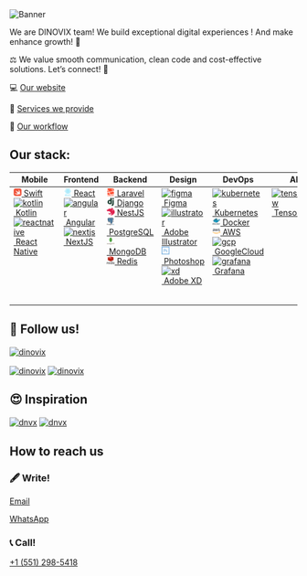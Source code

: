 <img src="" alt="Banner" width="870px"/>

We are DINOVIX team! We build exceptional digital experiences ! And make enhance growth! 🥇

⚖️ We value smooth communication, clean code and cost-effective solutions. Let’s connect! 💫

💻 [Our website](https://www.dinovix.com/)

📄 [Services we provide](https://www.dinovix.com/services/)

🤍 [Our workflow](https://www.dinovix.com/how-we-work/)

## Our stack:

<table>
<thead>
  <tr>
    <th >Mobile</th>
    <th>Frontend</th>
    <th>Backend</th>
    <th>Design</th>
    <th>DevOps</th>
    <th>AI</th>
  </tr>
</thead>
<tbody>
  <tr>
    <td valign="top">
        <a href="https://developer.apple.com/swift/" target="_blank" rel="noreferrer"><img src="https://raw.githubusercontent.com/devicons/devicon/master/icons/swift/swift-original.svg" alt="swift" width="14" height="14"/>&nbsp;Swift</a> <br>
        <a href="https://kotlinlang.org" target="_blank" rel="noreferrer"> <img src="https://www.vectorlogo.zone/logos/kotlinlang/kotlinlang-icon.svg" alt="kotlin" width="14" height="14"/>&nbsp;Kotlin</a> <br>
        <a href="https://reactnative.dev/" target="_blank" rel="noreferrer"> <img src="https://reactnative.dev/img/header_logo.svg" alt="reactnative" width="14" height="14"/>&nbsp;React Native</a> <br>
    </td>
    <td valign="top">
        <a href="https://reactjs.org/" target="_blank" rel="noreferrer"> <img src="https://raw.githubusercontent.com/devicons/devicon/master/icons/react/react-original-wordmark.svg" alt="react" width="14" height="14"/>&nbsp;React</a> <br>
        <a href="https://angular.io" target="_blank" rel="noreferrer"> <img src="https://angular.io/assets/images/logos/angular/angular.svg" alt="angular" width="14" height="14"/>&nbsp;Angular</a> <br>
        <a href="https://nextjs.org/" target="_blank" rel="noreferrer"> <img src="https://cdn.worldvectorlogo.com/logos/nextjs-2.svg" alt="nextjs" width="14" height="14"/>&nbsp;NextJS</a> <br>
    </td>
    <td valign="top">
        <a href="https://laravel.com/" target="_blank" rel="noreferrer"> <img src="https://raw.githubusercontent.com/devicons/devicon/master/icons/laravel/laravel-plain-wordmark.svg" alt="laravel" width="14" height="14"/>&nbsp;Laravel</a> <br>
        <a href="https://www.djangoproject.com/" target="_blank" rel="noreferrer"> <img src="https://raw.githubusercontent.com/devicons/devicon/master/icons/django/django-plain.svg" alt="django" width="14" height="14"/>&nbsp;Django</a> <br>
        <a href="https://nestjs.com/" target="_blank" rel="noreferrer"> <img src="https://raw.githubusercontent.com/devicons/devicon/master/icons/nestjs/nestjs-plain.svg" alt="nestjs" width="14" height="14"/>&nbsp;NestJS</a> <br>
        <a href="https://www.postgresql.org" target="_blank" rel="noreferrer"> <img src="https://raw.githubusercontent.com/devicons/devicon/master/icons/postgresql/postgresql-original-wordmark.svg" alt="postgresql" width="14" height="14"/>&nbsp;PostgreSQL</a> <br>
        <a href="https://www.mongodb.com/" target="_blank" rel="noreferrer"> <img src="https://raw.githubusercontent.com/devicons/devicon/master/icons/mongodb/mongodb-original-wordmark.svg" alt="mongodb" width="14" height="14"/>&nbsp;MongoDB</a> <br>
        <a href="https://redis.io" target="_blank" rel="noreferrer"> <img src="https://raw.githubusercontent.com/devicons/devicon/master/icons/redis/redis-original-wordmark.svg" alt="redis" width="14" height="14"/>&nbsp;Redis</a> <br>
    </td>
    <td valign="top">
        <a href="https://www.figma.com/" target="_blank" rel="noreferrer"> <img src="https://www.vectorlogo.zone/logos/figma/figma-icon.svg" alt="figma" width="14" height="14"/>&nbsp;Figma</a> <br>
        <a href="https://www.adobe.com/in/products/illustrator.html" target="_blank" rel="noreferrer"> <img src="https://www.vectorlogo.zone/logos/adobe_illustrator/adobe_illustrator-icon.svg" alt="illustrator" width="14" height="14"/>&nbsp;Adobe Illustrator</a> <br>
        <a href="https://www.photoshop.com/en" target="_blank" rel="noreferrer"> <img src="https://raw.githubusercontent.com/devicons/devicon/master/icons/photoshop/photoshop-line.svg" alt="photoshop" width="14" height="14"/>&nbsp;Photoshop</a> <br>
        <a href="https://www.adobe.com/products/xd.html" target="_blank" rel="noreferrer"> <img src="https://cdn.worldvectorlogo.com/logos/adobe-xd.svg" alt="xd" width="14" height="14"/>&nbsp;Adobe XD</a> </p><br>
    </td>
    <td valign="top">
        <a href="https://kubernetes.io" target="_blank" rel="noreferrer"> <img src="https://www.vectorlogo.zone/logos/kubernetes/kubernetes-icon.svg" alt="kubernetes" width="14" height="14"/>&nbsp;Kubernetes</a> <br>
        <a href="https://www.docker.com/" target="_blank" rel="noreferrer"> <img src="https://raw.githubusercontent.com/devicons/devicon/master/icons/docker/docker-original-wordmark.svg" alt="docker" width="14" height="14"/>&nbsp;Docker</a> <br>
        <a href="https://aws.amazon.com" target="_blank" rel="noreferrer"> <img src="https://raw.githubusercontent.com/devicons/devicon/master/icons/amazonwebservices/amazonwebservices-original-wordmark.svg" alt="aws" width="14" height="14"/>&nbsp;AWS</a> <br>
        <a href="https://cloud.google.com" target="_blank" rel="noreferrer"> <img src="https://www.vectorlogo.zone/logos/google_cloud/google_cloud-icon.svg" alt="gcp" width="14" height="14"/>&nbsp;GoogleCloud</a> <br>
        <a href="https://grafana.com" target="_blank" rel="noreferrer"> <img src="https://www.vectorlogo.zone/logos/grafana/grafana-icon.svg" alt="grafana" width="14" height="14"/>&nbsp;Grafana</a> <br>
    </td>
    <td valign="top">
        <a href="https://www.tensorflow.org" target="_blank" rel="noreferrer"> <img src="https://www.vectorlogo.zone/logos/tensorflow/tensorflow-icon.svg" alt="tensorflow" width="14" height="14"/>&nbsp;Tensorflow</a> 
    </td>
  </tr>
  <tr>
</tbody>
</table>



## 🎠 Follow us!

<!--a href="https://twitter.com/" target="blank"><img align="center" src="https://raw.githubusercontent.com/rahuldkjain/github-profile-readme-generator/master/src/images/icons/Social/twitter.svg" alt="dinovix" height="20" width="30" /></a-->
<a href="https://fb.com/dinovix.ltd" target="blank"><img align="center" src="https://raw.githubusercontent.com/rahuldkjain/github-profile-readme-generator/master/src/images/icons/Social/facebook.svg" alt="dinovix" height="20" width="30" /></a>
<!--a href="https://instagram.com/" target="blank"><img align="center" src="https://raw.githubusercontent.com/rahuldkjain/github-profile-readme-generator/master/src/images/icons/Social/instagram.svg" alt="dinovix" height="20" width="30" /></a-->
<a href="https://www.linkedin.com/company/dinovix" target="blank"><img align="center" src="https://raw.githubusercontent.com/rahuldkjain/github-profile-readme-generator/master/src/images/icons/Social/linked-in-alt.svg" alt="dinovix" height="20" width="30" /></a>
<a href="https://www.youtube.com/channel/UCDpaoK8ntax2PjFFvG2nCpg" target="blank"><img align="center" src="https://raw.githubusercontent.com/rahuldkjain/github-profile-readme-generator/master/src/images/icons/Social/youtube.svg" alt="dinovix" height="20" width="30" /></a>
<!--a href="https://dribbble.com/" target="blank"><img align="center" src="https://raw.githubusercontent.com/rahuldkjain/github-profile-readme-generator/master/src/images/icons/Social/dribbble.svg" alt="dinovix" height="20" width="30" /></a-->
<!--a href="https://www.behance.net/" target="blank"><img align="center" src="https://raw.githubusercontent.com/rahuldkjain/github-profile-readme-generator/master/src/images/icons/Social/behance.svg" alt="dinovix" height="20" width="30" /></a-->

## 😍 Inspiration


<a href="https://fb.com/dinovix.ltd" target="blank"><img align="center" src="https://raw.githubusercontent.com/rahuldkjain/github-profile-readme-generator/master/src/images/icons/Social/facebook.svg" alt="dnvx" height="20" width="30" /></a>
<a href="https://instagram.com/dinovix.ltd" target="blank"><img align="center" src="https://raw.githubusercontent.com/rahuldkjain/github-profile-readme-generator/master/src/images/icons/Social/instagram.svg" alt="dnvx" height="20" width="30" /></a>

## How to reach us

### 🖋 Write!

[Email](contact@dinovix.com)

[WhatsApp](https://wa.me/+15512985418?text=Hi%20Dinovix,%20I%20want%20you%20to%20help%20me%20with...)

### 📞 Call!

[+1 (551) 298-5418](https://call.whatsapp.com/voice/OFlwZDzpB2ot6wCvYiargN)
